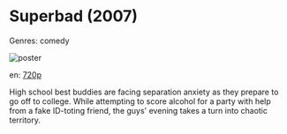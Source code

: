 # Superbad (2007)

Genres: comedy

![poster](http://image.tmdb.org/t/p/w500/7RZWtDkf0mgrxvJNFj43YW2Ugi8.jpg)

en:
  [720p](magnet:?xt=urn:btih:ECB51F617BD95E42C294D0C6961B12B3CA4F8D44&tr=udp://glotorrents.pw:6969/announce&tr=udp://tracker.opentrackr.org:1337/announce&tr=udp://torrent.gresille.org:80/announce&tr=udp://tracker.openbittorrent.com:80&tr=udp://tracker.coppersurfer.tk:6969&tr=udp://tracker.leechers-paradise.org:6969&tr=udp://p4p.arenabg.ch:1337&tr=udp://tracker.internetwarriors.net:1337)
  


High school best buddies are facing separation anxiety as they prepare to go off to college. While attempting to score alcohol for a party with help from a fake ID-toting friend, the guys' evening takes a turn into chaotic territory.